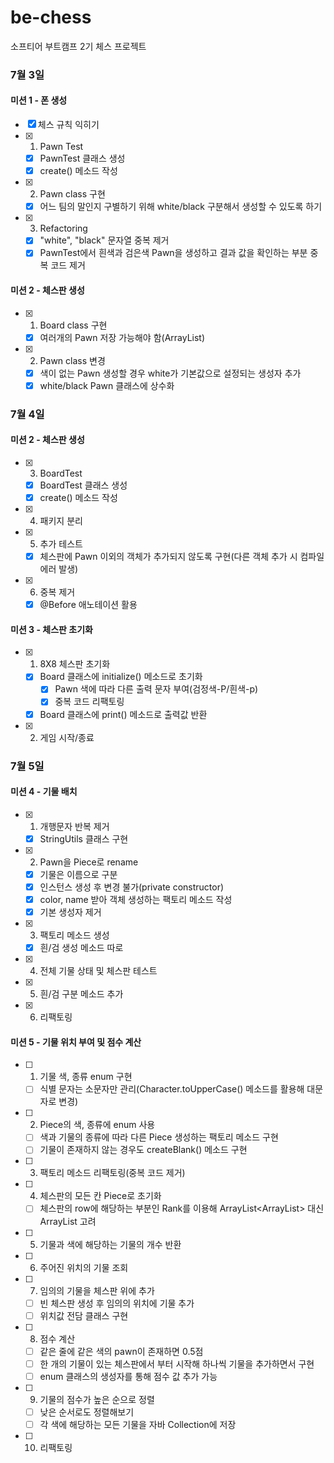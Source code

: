 # be-chess
소프티어 부트캠프 2기 체스 프로젝트


### 7월 3일
#### 미션 1 - 폰 생성
- [x] 체스 규칙 익히기
- [x] 1. Pawn Test
    - [x] PawnTest 클래스 생성
    - [x] create() 메소드 작성
- [x] 2. Pawn class 구현
    - [x] 어느 팀의 말인지 구별하기 위해 white/black 구분해서 생성할 수 있도록 하기
- [x] 3. Refactoring
    - [x] "white", "black" 문자열 중복 제거
    - [x] PawnTest에서 흰색과 검은색 Pawn을 생성하고 결과 값을 확인하는 부분 중복 코드 제거

#### 미션 2 - 체스판 생성
- [x] 1. Board class 구현
  - [x] 여러개의 Pawn 저장 가능해야 함(ArrayList)
- [x] 2. Pawn class 변경
  - [x] 색이 없는 Pawn 생성할 경우 white가 기본값으로 설정되는 생성자 추가
  - [x] white/black Pawn 클래스에 상수화

### 7월 4일
#### 미션 2 - 체스판 생성
- [x] 3. BoardTest
  - [x] BoardTest 클래스 생성
  - [x] create() 메소드 작성
- [x] 4. 패키지 분리
- [x] 5. 추가 테스트
  - [x] 체스판에 Pawn 이외의 객체가 추가되지 않도록 구현(다른 객체 추가 시 컴파일 에러 발생)
- [x] 6. 중복 제거
  - [x] @Before 애노테이션 활용

#### 미션 3 - 체스판 초기화
- [x] 1. 8X8 체스판 초기화
  - [x] Board 클래스에 initialize() 메소드로 초기화
    - [x] Pawn 색에 따라 다른 출력 문자 부여(검정색-P/흰색-p)
    - [x] 중복 코드 리팩토링
  - [x] Board 클래스에 print() 메소드로 출력값 반환
- [x] 2. 게임 시작/종료

### 7월 5일
#### 미션 4 - 기물 배치
- [x] 1. 개행문자 반복 제거
  - [x] StringUtils 클래스 구현
- [x] 2. Pawn을 Piece로 rename
  - [x] 기물은 이름으로 구분
  - [x] 인스턴스 생성 후 변경 불가(private constructor)
  - [x] color, name 받아 객체 생성하는 팩토리 메소드 작성
  - [x] 기본 생성자 제거
- [x] 3. 팩토리 메소드 생성
  - [x] 흰/검 생성 메소드 따로
- [x] 4. 전체 기물 상태 및 체스판 테스트
- [x] 5. 흰/검 구분 메소드 추가
- [x] 6. 리팩토링


#### 미션 5 - 기물 위치 부여 및 점수 계산
- [ ] 1. 기물 색, 종류 enum 구현
  - [ ] 식별 문자는 소문자만 관리(Character.toUpperCase() 메소드를 활용해 대문자로 변경)
- [ ] 2. Piece의 색, 종류에 enum 사용
  - [ ] 색과 기물의 종류에 따라 다른 Piece 생성하는 팩토리 메소드 구현
  - [ ] 기물이 존재하지 않는 경우도 createBlank() 메소드 구현
- [ ] 3. 팩토리 메소드 리팩토링(중복 코드 제거)
- [ ] 4. 체스판의 모든 칸 Piece로 초기화
  - [ ] 체스판의 row에 해당하는 부분인 Rank를 이용해 ArrayList<ArrayList<Piece>> 대신 ArrayList<Rank> 고려
- [ ] 5. 기물과 색에 해당하는 기물의 개수 반환
- [ ] 6. 주어진 위치의 기물 조회
- [ ] 7. 임의의 기물을 체스판 위에 추가
  - [ ] 빈 체스판 생성 후 임의의 위치에 기물 추가
  - [ ] 위치값 전담 클래스 구현
- [ ] 8. 점수 계산
  - [ ] 같은 줄에 같은 색의 pawn이 존재하면 0.5점
  - [ ] 한 개의 기물이 있는 체스판에서 부터 시작해 하나씩 기물을 추가하면서 구현
  - [ ] enum 클래스의 생성자를 통해 점수 값 추가 가능
- [ ] 9. 기물의 점수가 높은 순으로 정렬
  - [ ] 낮은 순서로도 정렬해보기
  - [ ] 각 색에 해당하는 모든 기물을 자바 Collection에 저장
- [ ] 10. 리팩토링